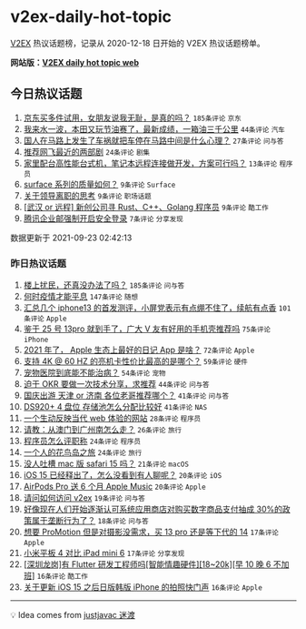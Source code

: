 # v2ex-daily-hot-topic

[V2EX](https://www.v2ex.com/) 热议话题榜，记录从 2020-12-18 日开始的 V2EX 热议话题榜单。

**网站版：[V2EX daily hot topic web](https://boojack.github.io/v2ex-daily-hot-topic-web/)**

## 今日热议话题

<!-- TODAY BEGIN -->

1. [京东买多件试用，女朋友说我无耻，是真的吗？](https://www.v2ex.com/t/803529) `185条评论` `京东`
1. [我来水一波，本田又玩节油赛了，最新成绩，一箱油三千公里](https://www.v2ex.com/t/803527) `44条评论` `汽车`
1. [国人在马路上发生了车祸就把车停在马路中间是什么心理？](https://www.v2ex.com/t/803535) `27条评论` `问与答`
1. [推荐网飞最近的两部剧](https://www.v2ex.com/t/803528) `24条评论` `剧集`
1. [家里配台高性能台式机，笔记本远程连接做开发，方案可行吗？](https://www.v2ex.com/t/803554) `13条评论` `程序员`
1. [surface 系列的质量如何？](https://www.v2ex.com/t/803532) `9条评论` `Surface`
1. [关于领导离职的思考](https://www.v2ex.com/t/803531) `9条评论` `职场话题`
1. [[武汉 or 远程] 新创公司寻 Rust、C++、Golang 程序员](https://www.v2ex.com/t/803526) `9条评论` `酷工作`
1. [腾讯企业邮强制开启安全登录](https://www.v2ex.com/t/803542) `7条评论` `分享发现`

数据更新于 2021-09-23 02:42:13

<!-- TODAY END -->

### 昨日热议话题

<!-- YESTERDAY BEGIN -->

1. [楼上扰民，还真没办法了吗？](https://www.v2ex.com/t/803299) `185条评论` `问与答`
1. [何时疫情才能平息](https://www.v2ex.com/t/803300) `147条评论` `随想`
1. [汇总几个 iphone13 的首发测评，小屏党表示有点绷不住了，续航有点香](https://www.v2ex.com/t/803266) `101条评论` `Apple`
1. [鉴于 25 号 13pro 就到手了，广大 V 友有好用的手机壳推荐吗](https://www.v2ex.com/t/803288) `75条评论` `iPhone`
1. [2021 年了， Apple 生态上最好的日记 App 是啥？](https://www.v2ex.com/t/803289) `72条评论` `Apple`
1. [支持 4K @ 60 HZ 的亮机卡性价比最高的是哪个？](https://www.v2ex.com/t/803357) `59条评论` `硬件`
1. [宠物医院到底能不能治病？](https://www.v2ex.com/t/803284) `54条评论` `宠物`
1. [迫于 OKR 要做一次技术分享，求推荐](https://www.v2ex.com/t/803296) `44条评论` `问与答`
1. [国庆出游 天津 or 济南 各位老哥推荐哪个？](https://www.v2ex.com/t/803344) `41条评论` `问与答`
1. [DS920+ 4 盘位 存储池怎么分配比较好](https://www.v2ex.com/t/803273) `41条评论` `NAS`
1. [一个生动反映当代 web 体验的网站](https://www.v2ex.com/t/803489) `28条评论` `程序员`
1. [请教：从澳门到广州南怎么走？](https://www.v2ex.com/t/803418) `26条评论` `旅行`
1. [程序员怎么评职称](https://www.v2ex.com/t/803439) `24条评论` `程序员`
1. [一个人的花鸟岛之旅](https://www.v2ex.com/t/803378) `24条评论` `旅行`
1. [没人吐槽 mac 版 safari 15 吗？](https://www.v2ex.com/t/803491) `21条评论` `macOS`
1. [iOS 15 已经释出了，怎么没看到有人聊呢？](https://www.v2ex.com/t/803376) `20条评论` `iOS`
1. [AirPods Pro 送 6 个月 Apple Music](https://www.v2ex.com/t/803366) `20条评论` `Apple`
1. [请问如何访问 v2ex](https://www.v2ex.com/t/803469) `19条评论` `问与答`
1. [好像现在人们开始逐渐认可系统应用商店对购买数字商品支付抽成 30%的政策属于垄断行为了？](https://www.v2ex.com/t/803340) `18条评论` `问与答`
1. [想要 ProMotion 但是对摄影没需求，买 13 pro 还是等下代的 14](https://www.v2ex.com/t/803383) `17条评论` `Apple`
1. [小米平板 4 对比 iPad mini 6](https://www.v2ex.com/t/803363) `17条评论` `分享发现`
1. [[深圳龙岗]有 Flutter 研发工程师吗[智能情趣硬件][18~20k][早 10 晚 6 不加班]](https://www.v2ex.com/t/803451) `16条评论` `酷工作`
1. [关于更新 iOS 15 之后日版韩版 iPhone 的拍照快门声](https://www.v2ex.com/t/803435) `16条评论` `Apple`

<!-- YESTERDAY END -->

---

💡 Idea comes from [justjavac 迷渡](https://github.com/justjavac/)
